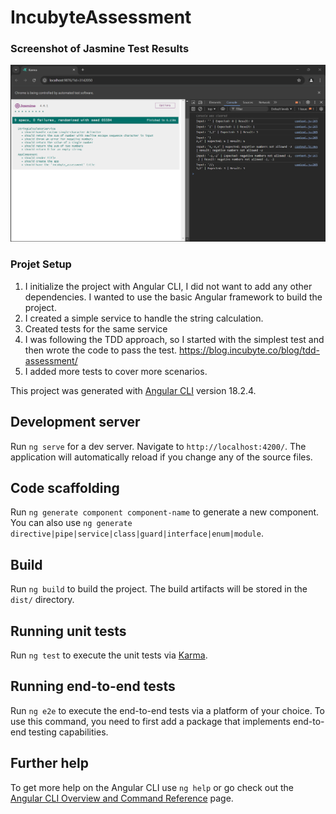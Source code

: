 # IncubyteAssessment


### Screenshot of Jasmine Test Results

![jasmine test results](readme/image.png)


### Projet Setup
1. I initialize the project with Angular CLI, I did not want to add any other dependencies. I wanted to use the basic Angular framework to build the project.
2. I created a simple service to handle the string calculation.
3. Created tests for the same service
4. I was following the TDD approach, so I started with the simplest test and then wrote the code to pass the test. https://blog.incubyte.co/blog/tdd-assessment/
5. I added more tests to cover more scenarios.


This project was generated with [Angular CLI](https://github.com/angular/angular-cli) version 18.2.4.

## Development server

Run `ng serve` for a dev server. Navigate to `http://localhost:4200/`. The application will automatically reload if you change any of the source files.

## Code scaffolding

Run `ng generate component component-name` to generate a new component. You can also use `ng generate directive|pipe|service|class|guard|interface|enum|module`.

## Build

Run `ng build` to build the project. The build artifacts will be stored in the `dist/` directory.

## Running unit tests

Run `ng test` to execute the unit tests via [Karma](https://karma-runner.github.io).

## Running end-to-end tests

Run `ng e2e` to execute the end-to-end tests via a platform of your choice. To use this command, you need to first add a package that implements end-to-end testing capabilities.

## Further help

To get more help on the Angular CLI use `ng help` or go check out the [Angular CLI Overview and Command Reference](https://angular.dev/tools/cli) page.


